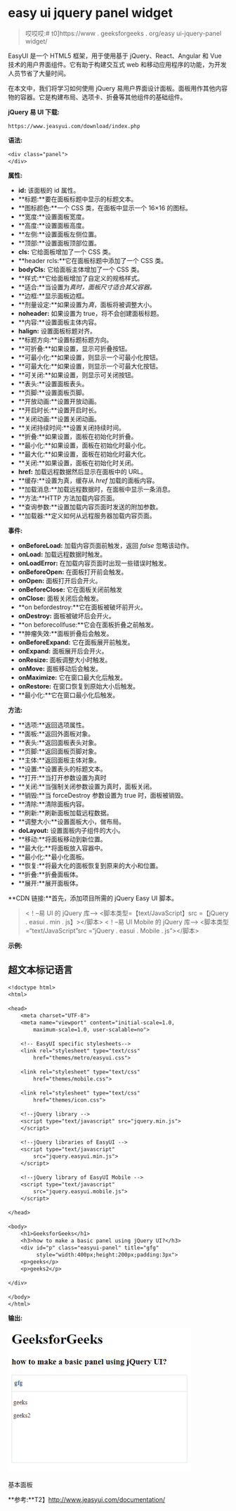 # easy ui jquery panel widget

> 哎哎哎:# t0]https://www . geeksforgeeks . org/easy ui-jquery-panel widget/

EasyUI 是一个 HTML5 框架，用于使用基于 jQuery、React、Angular 和 Vue 技术的用户界面组件。它有助于构建交互式 web 和移动应用程序的功能，为开发人员节省了大量时间。

在本文中，我们将学习如何使用 jQuery 易用户界面设计面板。面板用作其他内容物的容器。它是构建布局、选项卡、折叠等其他组件的基础组件。

**jQuery 易 UI 下载:**

```
https://www.jeasyui.com/download/index.php
```

**语法:**

```
<div class="panel">
</div>
```

**属性:**

*   **id:** 该面板的 id 属性。
*   **标题:**要在面板标题中显示的标题文本。
*   **图标颜色:**一个 CSS 类，在面板中显示一个 16×16 的图标。
*   **宽度:**设置面板宽度。
*   **高度:**设置面板高度。
*   **左侧:**设置面板左侧位置。
*   **顶部:**设置面板顶部位置。
*   **cls:** 它给面板增加了一个 CSS 类。
*   **header rcls:**它在面板标题中添加了一个 CSS 类。
*   **bodyCls:** 它给面板主体增加了一个 CSS 类。
*   **样式:**它给面板增加了自定义的规格样式。
*   **适合:**当设置为*真时，面板尺寸适合其父容器。*
*   **边框:**显示面板边框。
*   **剂量设定:**如果设置为*真*，面板将被调整大小。
*   **noheader:** 如果设置为 true，将不会创建面板标题。
*   **内容:**设置面板主体内容。
*   **halign:** 设置面板标题对齐。
*   **标题方向:**设置标题标题方向。
*   **可折叠:**如果设置，显示可折叠按钮。
*   **可最小化:**如果设置，则显示一个可最小化按钮。
*   **可最大化:**如果设置，则显示一个可最大化按钮。
*   **可关闭:**如果设置，则显示可关闭按钮。
*   **表头:**设置面板表头。
*   **页脚:**设置面板页脚。
*   **开放动画:**设置开放动画。
*   **开启时长:**设置开启时长。
*   **关闭动画:**设置关闭动画。
*   **关闭持续时间:**设置关闭持续时间。
*   **折叠:**如果设置，面板在初始化时折叠。
*   **最小化:**如果设置，面板在初始化时最小化。
*   **最大化:**如果设置，面板在初始化时最大化。
*   **关闭:**如果设置，面板在初始化时关闭。
*   **href:** 加载远程数据然后显示在面板中的 URL。
*   **缓存:**设置为真，缓存从 *href* 加载的面板内容。
*   **加载消息:**加载远程数据时，在面板中显示一条消息。
*   **方法:**HTTP 方法加载内容页面。
*   **查询参数:**设置加载内容页面时发送的附加参数。
*   **加载器:**定义如何从远程服务器加载内容页面。

**事件:**

*   **onBeforeLoad:** 加载内容页面前触发，返回 *false* 忽略该动作。
*   **onLoad:** 加载远程数据时触发。
*   **onLoadError:** 在加载内容页面时出现一些错误时触发。
*   **onBeforeOpen:** 在面板打开前会触发。
*   **onOpen:** 面板打开后会开火。
*   **onBeforeClose:** 它在面板关闭前触发
*   **onClose:** 面板关闭后会触发。
*   **on befordestroy:**它在面板被破坏前开火。
*   **onDestroy:** 面板被破坏后会开火。
*   **on beforecollfuse:**它会在面板折叠之前触发。
*   **肿瘤失效:**面板折叠后会触发。
*   **onBeforeExpand:** 它在面板展开前触发。
*   **onExpand:** 面板展开后会开火。
*   **onResize:** 面板调整大小时触发。
*   **onMove:** 面板移动后会触发。
*   **onMaximize:** 它在窗口最大化后触发。
*   **onRestore:** 在窗口恢复到原始大小后触发。
*   **最小化:**它在窗口最小化后触发。

**方法:**

*   **选项:**返回选项属性。
*   **面板:**返回外面板对象。
*   **表头:**返回面板表头对象。
*   **页脚:**返回面板页脚对象。
*   **主体:**返回面板主体对象。
*   **设置:**设置表头的标题文本。
*   **打开:**当打开参数设置为真时
*   **关闭:**当强制关闭参数设置为真时，面板关闭。
*   **销毁:**当 forceDestroy 参数设置为 true 时，面板被销毁。
*   **清除:**清除面板内容。
*   **刷新:**刷新面板加载远程数据。
*   **调整大小:**设置面板大小，做布局。
*   **doLayout:** 设置面板内子组件的大小。
*   **移动:**将面板移动到新位置。
*   **最大化:**将面板放入容器中。
*   **最小化:**最小化面板。
*   **恢复:**将最大化的面板恢复到原来的大小和位置。
*   **折叠:**折叠面板体。
*   **展开:**展开面板体。

**CDN 链接:**首先，添加项目所需的 jQuery Easy UI 脚本。

> <！–易 UI 的 jQuery 库–>
> <脚本类型=【text/JavaScript】src =【jQuery . easui . min . js】></脚本>
> <！–易 UI Mobile 的 jQuery 库–>
> <脚本类型=“text/JavaScript”src =“jQuery . easui . Mobile . js”></脚本>

**示例:**

## 超文本标记语言

```
<!doctype html> 
<html> 

<head> 
    <meta charset="UTF-8"> 
    <meta name="viewport" content="initial-scale=1.0, 
        maximum-scale=1.0, user-scalable=no"> 

    <!-- EasyUI specific stylesheets-->
    <link rel="stylesheet" type="text/css"
        href="themes/metro/easyui.css"> 

    <link rel="stylesheet" type="text/css"
        href="themes/mobile.css"> 

    <link rel="stylesheet" type="text/css"
        href="themes/icon.css"> 

    <!--jQuery library -->
    <script type="text/javascript" src="jquery.min.js"> 
    </script> 

    <!--jQuery libraries of EasyUI -->
    <script type="text/javascript"
        src="jquery.easyui.min.js"> 
    </script> 

    <!--jQuery library of EasyUI Mobile -->
    <script type="text/javascript"
        src="jquery.easyui.mobile.js"> 
    </script> 

</head> 

<body>     
    <h1>GeeksforGeeks</h1>
    <h3>how to make a basic panel using jQuery UI?</h3>
    <div id="p" class="easyui-panel" title="gfg" 
         style="width:400px;height:200px;padding:3px">
    <p>geeks</p>
    <p>geeks2</p>

</div>

</body>
</html>
```

**输出:**

![](img/161aa46d32c69aeae5c31d3b97de8b0c.png)

基本面板

**参考:**T2】http://www.jeasyui.com/documentation/